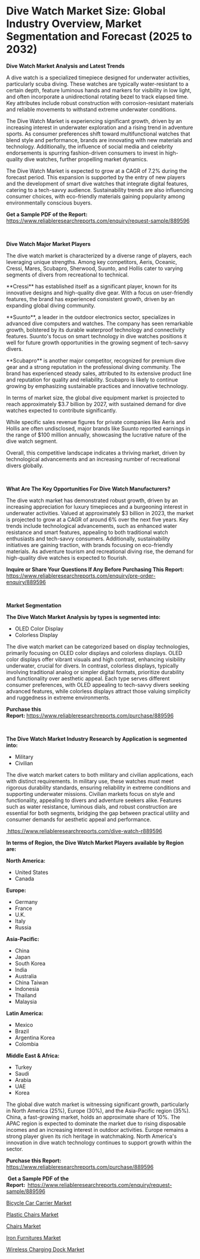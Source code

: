 <p><h1>Dive Watch Market Size: Global Industry Overview, Market Segmentation and Forecast (2025 to 2032)</h1></p><p><strong>Dive Watch Market Analysis and Latest Trends</strong></p>
<p><p>A dive watch is a specialized timepiece designed for underwater activities, particularly scuba diving. These watches are typically water-resistant to a certain depth, feature luminous hands and markers for visibility in low light, and often incorporate a unidirectional rotating bezel to track elapsed time. Key attributes include robust construction with corrosion-resistant materials and reliable movements to withstand extreme underwater conditions.</p><p>The Dive Watch Market is experiencing significant growth, driven by an increasing interest in underwater exploration and a rising trend in adventure sports. As consumer preferences shift toward multifunctional watches that blend style and performance, brands are innovating with new materials and technology. Additionally, the influence of social media and celebrity endorsements is spurring fashion-driven consumers to invest in high-quality dive watches, further propelling market dynamics.</p><p>The Dive Watch Market is expected to grow at a CAGR of 7.2% during the forecast period. This expansion is supported by the entry of new players and the development of smart dive watches that integrate digital features, catering to a tech-savvy audience. Sustainability trends are also influencing consumer choices, with eco-friendly materials gaining popularity among environmentally conscious buyers.</p></p>
<p><strong>Get a Sample PDF of the Report:&nbsp;</strong> <a href="https://www.reliableresearchreports.com/enquiry/request-sample/889596?utm_campaign=48&utm_medium=2&utm_source=Github&utm_content=ia&utm_term=07022025&utm_id=dive-watch">https://www.reliableresearchreports.com/enquiry/request-sample/889596</a></p>
<p>&nbsp;</p>
<p><strong>Dive Watch Major Market Players</strong></p>
<p><p>The dive watch market is characterized by a diverse range of players, each leveraging unique strengths. Among key competitors, Aeris, Oceanic, Cressi, Mares, Scubapro, Sherwood, Suunto, and Hollis cater to varying segments of divers from recreational to technical.</p><p>**Cressi** has established itself as a significant player, known for its innovative designs and high-quality dive gear. With a focus on user-friendly features, the brand has experienced consistent growth, driven by an expanding global diving community.</p><p>**Suunto**, a leader in the outdoor electronics sector, specializes in advanced dive computers and watches. The company has seen remarkable growth, bolstered by its durable waterproof technology and connectivity features. Suunto's focus on smart technology in dive watches positions it well for future growth opportunities in the growing segment of tech-savvy divers.</p><p>**Scubapro** is another major competitor, recognized for premium dive gear and a strong reputation in the professional diving community. The brand has experienced steady sales, attributed to its extensive product line and reputation for quality and reliability. Scubapro is likely to continue growing by emphasizing sustainable practices and innovative technology.</p><p>In terms of market size, the global dive equipment market is projected to reach approximately $3.7 billion by 2027, with sustained demand for dive watches expected to contribute significantly. </p><p>While specific sales revenue figures for private companies like Aeris and Hollis are often undisclosed, major brands like Suunto reported earnings in the range of $100 million annually, showcasing the lucrative nature of the dive watch segment.</p><p>Overall, this competitive landscape indicates a thriving market, driven by technological advancements and an increasing number of recreational divers globally.</p></p>
<p>&nbsp;</p>
<p><strong>What Are The Key Opportunities For Dive Watch Manufacturers?</strong></p>
<p><p>The dive watch market has demonstrated robust growth, driven by an increasing appreciation for luxury timepieces and a burgeoning interest in underwater activities. Valued at approximately $3 billion in 2023, the market is projected to grow at a CAGR of around 6% over the next five years. Key trends include technological advancements, such as enhanced water resistance and smart features, appealing to both traditional watch enthusiasts and tech-savvy consumers. Additionally, sustainability initiatives are gaining traction, with brands focusing on eco-friendly materials. As adventure tourism and recreational diving rise, the demand for high-quality dive watches is expected to flourish.</p></p>
<p><strong>Inquire or Share Your Questions If Any Before Purchasing This Report:</strong> <a href="https://www.reliableresearchreports.com/enquiry/pre-order-enquiry/889596?utm_campaign=48&utm_medium=2&utm_source=Github&utm_content=ia&utm_term=07022025&utm_id=dive-watch">https://www.reliableresearchreports.com/enquiry/pre-order-enquiry/889596</a></p>
<p>&nbsp;</p>
<p><strong>Market Segmentation</strong></p>
<p><strong>The Dive Watch Market Analysis by types is segmented into:</strong></p>
<p><ul><li>OLED Color Display</li><li>Colorless Display</li></ul></p>
<p><p>The dive watch market can be categorized based on display technologies, primarily focusing on OLED color displays and colorless displays. OLED color displays offer vibrant visuals and high contrast, enhancing visibility underwater, crucial for divers. In contrast, colorless displays, typically involving traditional analog or simpler digital formats, prioritize durability and functionality over aesthetic appeal. Each type serves different consumer preferences, with OLED appealing to tech-savvy divers seeking advanced features, while colorless displays attract those valuing simplicity and ruggedness in extreme environments.</p></p>
<p><strong>Purchase this Report:&nbsp;</strong><a href="https://www.reliableresearchreports.com/purchase/889596?utm_campaign=48&utm_medium=2&utm_source=Github&utm_content=ia&utm_term=07022025&utm_id=dive-watch">https://www.reliableresearchreports.com/purchase/889596</a></p>
<p>&nbsp;</p>
<p><strong>The Dive Watch Market Industry Research by Application is segmented into:</strong></p>
<p><ul><li>Military</li><li>Civilian</li></ul></p>
<p><p>The dive watch market caters to both military and civilian applications, each with distinct requirements. In military use, these watches must meet rigorous durability standards, ensuring reliability in extreme conditions and supporting underwater missions. Civilian markets focus on style and functionality, appealing to divers and adventure seekers alike. Features such as water resistance, luminous dials, and robust construction are essential for both segments, bridging the gap between practical utility and consumer demands for aesthetic appeal and performance.</p></p>
<p><a href="https://www.reliableresearchreports.com/dive-watch-r889596?utm_campaign=48&utm_medium=2&utm_source=Github&utm_content=ia&utm_term=07022025&utm_id=dive-watch">&nbsp;https://www.reliableresearchreports.com/dive-watch-r889596</a></p>
<p><strong>In terms of Region, the Dive Watch Market Players available by Region are:</strong></p>
<p>
    <p> <strong> North America: </strong>
        <ul>
            <li>United States</li>
            <li>Canada</li>
        </ul>
        </p> 
    <p> <strong> Europe: </strong>
        <ul>
            <li>Germany</li>
            <li>France</li>
            <li>U.K.</li>
            <li>Italy</li>
            <li>Russia</li>
        </ul>
        </p> 
    <p> <strong> Asia-Pacific: </strong>
        <ul>
            <li>China</li>
            <li>Japan</li>
            <li>South Korea</li>
            <li>India</li>
            <li>Australia</li>
            <li>China Taiwan</li>
            <li>Indonesia</li>
            <li>Thailand</li>
            <li>Malaysia</li>
        </ul>
        </p> 
    <p> <strong> Latin America: </strong>
        <ul>
            <li>Mexico</li>
            <li>Brazil</li>
            <li>Argentina Korea</li>
            <li>Colombia</li>
        </ul>
        </p> 
    <p> <strong> Middle East & Africa: </strong>
        <ul>
            <li>Turkey</li>
            <li>Saudi</li>
            <li>Arabia</li>
            <li>UAE</li>
            <li>Korea</li>
        </ul>
    </p>
    </p>
<p><p>The global dive watch market is witnessing significant growth, particularly in North America (25%), Europe (30%), and the Asia-Pacific region (35%). China, a fast-growing market, holds an approximate share of 10%. The APAC region is expected to dominate the market due to rising disposable incomes and an increasing interest in outdoor activities. Europe remains a strong player given its rich heritage in watchmaking. North America's innovation in dive watch technology continues to support growth within the sector.</p></p>
<p><strong>Purchase this Report: </strong><a href="https://www.reliableresearchreports.com/purchase/889596?utm_campaign=48&utm_medium=2&utm_source=Github&utm_content=ia&utm_term=07022025&utm_id=dive-watch">https://www.reliableresearchreports.com/purchase/889596</a></p>
<p>&nbsp;<strong>Get a Sample PDF of the Report:&nbsp;&nbsp;</strong><a href="https://www.reliableresearchreports.com/enquiry/request-sample/889596?utm_campaign=48&utm_medium=2&utm_source=Github&utm_content=ia&utm_term=07022025&utm_id=dive-watch">https://www.reliableresearchreports.com/enquiry/request-sample/889596</a></p>
<p><strong></strong></p>
<p><p><a href="https://github.com/boysabotzoc/Market-Research-Report-List-1/blob/main/bicycle-car-carrier-market.md?utm_campaign=48&utm_medium=2&utm_source=Github&utm_content=ia&utm_term=07022025&utm_id=dive-watch">Bicycle Car Carrier Market</a></p><p><a href="https://github.com/sadimsamid/Market-Research-Report-List-1/blob/main/plastic-chairs-market.md?utm_campaign=48&utm_medium=2&utm_source=Github&utm_content=ia&utm_term=07022025&utm_id=dive-watch">Plastic Chairs Market</a></p><p><a href="https://github.com/penecorodz74/Market-Research-Report-List-1/blob/main/chairs-market.md?utm_campaign=48&utm_medium=2&utm_source=Github&utm_content=ia&utm_term=07022025&utm_id=dive-watch">Chairs Market</a></p><p><a href="https://github.com/aistraasinyo/Market-Research-Report-List-1/blob/main/iron-furnitures-market.md?utm_campaign=48&utm_medium=2&utm_source=Github&utm_content=ia&utm_term=07022025&utm_id=dive-watch">Iron Furnitures Market</a></p><p><a href="https://github.com/ivetasyizhi/Market-Research-Report-List-1/blob/main/wireless-charging-dock-market.md?utm_campaign=48&utm_medium=2&utm_source=Github&utm_content=ia&utm_term=07022025&utm_id=dive-watch">Wireless Charging Dock Market</a></p></p>
